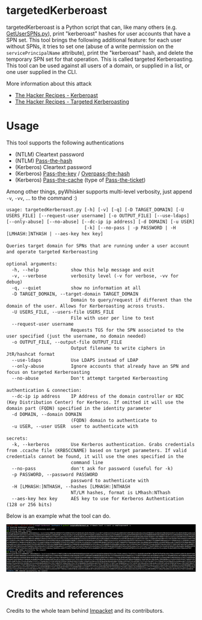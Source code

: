 # targetedKerberoast

targetedKerberoast is a Python script that can, like many others (e.g. [GetUserSPNs.py](https://github.com/SecureAuthCorp/impacket/blob/master/examples/GetUserSPNs.py)), print "kerberoast" hashes for user accounts that have a SPN set. 
This tool brings the following additional feature: for each user without SPNs, it tries to set one (abuse of a write permission on the `servicePrincipalName` attribute), print the "kerberoast" hash, and delete the temporary SPN set for that operation. This is called targeted Kerberoasting.
This tool can be used against all users of a domain, or supplied in a list, or one user supplied in the CLI.

More information about this attack
 - [The Hacker Recipes - Kerberoast](https://www.thehacker.recipes/active-directory-domain-services/movement/kerberos/kerberoast)
 - [The Hacker Recipes - Targeted Kerberoasting](https://www.thehacker.recipes/active-directory-domain-services/movement/access-control-entries/targeted-kerberoasting)

# Usage

This tool supports the following authentications
 - (NTLM) Cleartext password
 - (NTLM) [Pass-the-hash](https://www.thehacker.recipes/active-directory-domain-services/movement/lm-and-ntlm/pass-the-hash)
 - (Kerberos) Cleartext password
 - (Kerberos) [Pass-the-key](https://www.thehacker.recipes/active-directory-domain-services/movement/kerberos/pass-the-key) / [Overpass-the-hash](https://www.thehacker.recipes/active-directory-domain-services/movement/kerberos/overpass-the-hash)
 - (Kerberos) [Pass-the-cache](https://www.thehacker.recipes/active-directory-domain-services/movement/kerberos/pass-the-cache) (type of [Pass-the-ticket](https://www.thehacker.recipes/active-directory-domain-services/movement/kerberos/pass-the-ticket))

Among other things, pyWhisker supports multi-level verbosity, just append `-v`, `-vv`, ... to the command :)

```
usage: targetedKerberoast.py [-h] [-v] [-q] [-D TARGET_DOMAIN] [-U USERS_FILE] [--request-user username] [-o OUTPUT_FILE] [--use-ldaps] [--only-abuse] [--no-abuse] [--dc-ip ip address] [-d DOMAIN] [-u USER]
                             [-k] [--no-pass | -p PASSWORD | -H [LMHASH:]NTHASH | --aes-key hex key]

Queries target domain for SPNs that are running under a user account and operate targeted Kerberoasting

optional arguments:
  -h, --help            show this help message and exit
  -v, --verbose         verbosity level (-v for verbose, -vv for debug)
  -q, --quiet           show no information at all
  -D TARGET_DOMAIN, --target-domain TARGET_DOMAIN
                        Domain to query/request if different than the domain of the user. Allows for Kerberoasting across trusts.
  -U USERS_FILE, --users-file USERS_FILE
                        File with user per line to test
  --request-user username
                        Requests TGS for the SPN associated to the user specified (just the username, no domain needed)
  -o OUTPUT_FILE, --output-file OUTPUT_FILE
                        Output filename to write ciphers in JtR/hashcat format
  --use-ldaps           Use LDAPS instead of LDAP
  --only-abuse          Ignore accounts that already have an SPN and focus on targeted Kerberoasting
  --no-abuse            Don't attempt targeted Kerberoasting

authentication & connection:
  --dc-ip ip address    IP Address of the domain controller or KDC (Key Distribution Center) for Kerberos. If omitted it will use the domain part (FQDN) specified in the identity parameter
  -d DOMAIN, --domain DOMAIN
                        (FQDN) domain to authenticate to
  -u USER, --user USER  user to authenticate with

secrets:
  -k, --kerberos        Use Kerberos authentication. Grabs credentials from .ccache file (KRB5CCNAME) based on target parameters. If valid credentials cannot be found, it will use the ones specified in the
                        command line
  --no-pass             don't ask for password (useful for -k)
  -p PASSWORD, --password PASSWORD
                        password to authenticate with
  -H [LMHASH:]NTHASH, --hashes [LMHASH:]NTHASH
                        NT/LM hashes, format is LMhash:NThash
  --aes-key hex key     AES key to use for Kerberos Authentication (128 or 256 bits)
```

Below is an example what the tool can do.

![](./.assets/example.png)

# Credits and references

Credits to the whole team behind [Impacket](https://github.com/SecureAuthCorp/impacket/) and its contributors.
